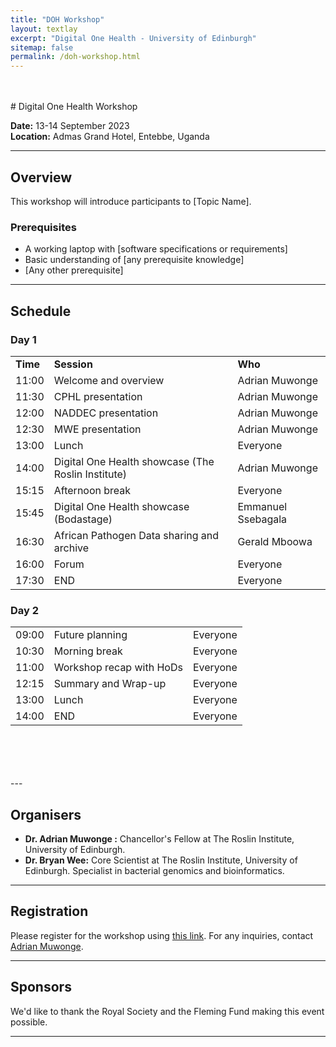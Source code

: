 ```yaml
---
title: "DOH Workshop"
layout: textlay
excerpt: "Digital One Health - University of Edinburgh"
sitemap: false
permalink: /doh-workshop.html
---
```



<br>
<br>
# Digital One Health Workshop

**Date:** 13-14 September 2023  
**Location:** Admas Grand Hotel, Entebbe, Uganda

---

## Overview

This workshop will introduce participants to [Topic Name]. 


### Prerequisites

* A working laptop with [software specifications or requirements]
* Basic understanding of [any prerequisite knowledge]
* [Any other prerequisite]

---

## Schedule

<div class="col-md-12">
<h3>Day 1</h3>
<table class="table table-striped table-even">
    <tr> <td><b>Time</b></td>  <td><b>Session</b></td> <td><b>Who</b></td></tr>
    <tr> <td>11:00</td>  <td>Welcome and overview</td> <td>Adrian Muwonge</td></tr>
    <tr> <td>11:30</td>  <td>CPHL presentation</td> <td>Adrian Muwonge</td></tr>
    <tr> <td>12:00</td>  <td>NADDEC presentation</td> <td>Adrian Muwonge</td></tr>
    <tr> <td>12:30</td>  <td>MWE presentation</td> <td>Adrian Muwonge</td></tr>
    <tr> <td>13:00</td>  <td>Lunch</td> <td>Everyone</td></tr>
    <tr> <td>14:00</td>  <td>Digital One Health showcase (The Roslin Institute)</td> <td>Adrian Muwonge</td></tr>
    <tr> <td>15:15</td>  <td>Afternoon break</td> <td>Everyone</td></tr>
    <tr> <td>15:45</td>  <td>Digital One Health showcase (Bodastage)</td> <td>Emmanuel Ssebagala</td></tr>
    <tr> <td>16:30</td>  <td>African Pathogen Data sharing and archive</td> <td>Gerald Mboowa</td></tr>
    <tr> <td>16:00</td>  <td>Forum</td> <td>Everyone</td></tr>
    <tr> <td>17:30</td>  <td>END</td> <td>Everyone</td></tr>
</table>

<div class="col-md-12">
<h3>Day 2</h3>
<table class="table table-striped table-even">
    <tr> <td>09:00</td>  <td>Future planning</td> <td>Everyone</td></tr>
    <tr> <td>10:30</td>  <td>Morning break</td> <td>Everyone</td></tr>
    <tr> <td>11:00</td>  <td>Workshop recap with HoDs</td> <td>Everyone</td></tr>
    <tr> <td>12:15</td>  <td>Summary and Wrap-up</td> <td>Everyone</td></tr>
    <tr> <td>13:00</td>  <td>Lunch</td> <td>Everyone</td></tr>
    <tr> <td>14:00</td>  <td>END</td> <td>Everyone</td></tr>
</table>
</div>

<br>
<br>
<br>
<br>
---

## Organisers

* **Dr. Adrian Muwonge :** Chancellor's Fellow at The Roslin Institute, University of Edinburgh.
* **Dr. Bryan Wee:** Core Scientist at The Roslin Institute, University of Edinburgh. Specialist in bacterial genomics and bioinformatics.

---

## Registration

Please register for the workshop using [this link](#). For any inquiries, contact [Adrian Muwonge](adrian.muwonge@roslin.ed.ac.uk).

---

## Sponsors

We'd like to thank the Royal Society and the Fleming Fund making this event possible.

---


